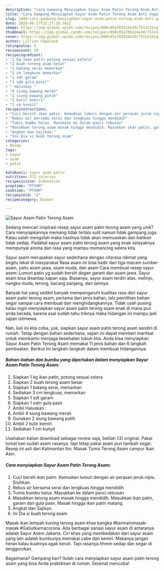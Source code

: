 ```yaml
---
description: "Cara Gampang Menyiapkan Sayur Asam Patin Terong Asam Anti Gagal"
title: "Cara Gampang Menyiapkan Sayur Asam Patin Terong Asam Anti Gagal"
slug: 1449-cara-gampang-menyiapkan-sayur-asam-patin-terong-asam-anti-gagal
date: 2020-06-27T22:17:20.542Z
image: https://img-global.cpcdn.com/recipes/090c05a785524a3d/751x532cq70/sayur-asam-patin-terong-asam-foto-resep-utama.jpg
thumbnail: https://img-global.cpcdn.com/recipes/090c05a785524a3d/751x532cq70/sayur-asam-patin-terong-asam-foto-resep-utama.jpg
cover: https://img-global.cpcdn.com/recipes/090c05a785524a3d/751x532cq70/sayur-asam-patin-terong-asam-foto-resep-utama.jpg
author: Lillian Copeland
ratingvalue: 5
reviewcount: 10
recipeingredient:
- "1 kg ikan patin potong sesuai selera"
- "2 buah terong asam besar"
- "1 batang serai memarkan"
- "3 cm lengkuas memarkan"
- "1 sdt garam"
- "1 sdm gula pasir"
- " Haluskan "
- "4 siung bawang merah"
- "2 siung bawang putih"
- "2 butir kemiri"
- "1 cm kunyit"
recipeinstructions:
- "Cuci bersih ikan patin. Kemudian lumuri dengan air perasan jeruk nipis. Sisihkan."
- "Rebus air bersama serai dan lengkuas hingga mendidih"
- "Tumis bumbu halus. Masukkan ke dalam panci rebusan"
- "Masukkan terong asam masak hingga mendidih. Masukkan ikan patin, garam dan gula pasir. Masak hingga ikan patin matang."
- "Angkat dan Sajikan."
- "Ini Dia si buah terong asam"
categories:
- Resep
tags:
- sayur
- asam
- patin

katakunci: sayur asam patin 
nutrition: 272 calories
recipecuisine: Indonesian
preptime: "PT19M"
cooktime: "PT49M"
recipeyield: "2"
recipecategory: Dinner

---
```



![Sayur Asam Patin Terong Asam](https://img-global.cpcdn.com/recipes/090c05a785524a3d/751x532cq70/sayur-asam-patin-terong-asam-foto-resep-utama.jpg)

Sedang mencari inspirasi resep sayur asam patin terong asam yang unik? Cara menyiapkannya memang tidak terlalu sulit namun tidak gampang juga. Kalau salah mengolah maka hasilnya tidak akan memuaskan dan bahkan tidak sedap. Padahal sayur asam patin terong asam yang enak selayaknya mempunyai aroma dan rasa yang mampu memancing selera kita.

Sayur asem merupakan sayur sederhana dengan citarasa nikmat yang begitu lekat di masyarakat Rasa asam ini bisa hadir dari tiga macam sumber asam, yaitu asam jawa, asam muda, dan asam Cara membuat resep sayur asem: Lumuri patin yg sudah bersih degan garam dan asam jawa. Sayur asam bisa disantap kapan saja. Biasanya, sayur asam terdiri atas, melinjo, nangka muda, terong, kacang panjang, dan lainnya.

Banyak hal yang sedikit banyak mempengaruhi kualitas rasa dari sayur asam patin terong asam, pertama dari jenis bahan, lalu pemilihan bahan segar sampai cara membuat dan menghidangkannya. Tidak usah pusing kalau ingin menyiapkan sayur asam patin terong asam enak di mana pun anda berada, karena asal sudah tahu triknya maka hidangan ini mampu jadi sajian istimewa.


Nah, kali ini kita coba, yuk, siapkan sayur asam patin terong asam sendiri di rumah. Tetap dengan bahan sederhana, sajian ini dapat memberi manfaat untuk membantu menjaga kesehatan tubuh kita. Anda bisa menyiapkan Sayur Asam Patin Terong Asam memakai 11 jenis bahan dan 6 langkah pembuatan. Berikut ini langkah-langkah dalam membuat hidangannya.

<!--inarticleads1-->

##### Bahan-bahan dan bumbu yang diperlukan dalam menyiapkan Sayur Asam Patin Terong Asam:

1. Siapkan 1 kg ikan patin, potong sesuai selera
1. Siapkan 2 buah terong asam besar
1. Siapkan 1 batang serai, memarkan
1. Sediakan 3 cm lengkuas, memarkan
1. Siapkan 1 sdt garam
1. Siapkan 1 sdm gula pasir
1. Ambil  Haluskan :
1. Ambil 4 siung bawang merah
1. Gunakan 2 siung bawang putih
1. Ambil 2 butir kemiri
1. Sediakan 1 cm kunyit


Usahakan kalian download sebagai review saja, belilah CD original. Pakai tomat kan sudah asam rasanya, tapi tetap pakai asam pun tambah segar. Resep ini asli dari Kalimantan lho. Masak Tumis Terong Asam campur Ikan Asin. 

<!--inarticleads2-->

##### Cara menyiapkan Sayur Asam Patin Terong Asam:

1. Cuci bersih ikan patin. Kemudian lumuri dengan air perasan jeruk nipis. Sisihkan.
1. Rebus air bersama serai dan lengkuas hingga mendidih
1. Tumis bumbu halus. Masukkan ke dalam panci rebusan
1. Masukkan terong asam masak hingga mendidih. Masukkan ikan patin, garam dan gula pasir. Masak hingga ikan patin matang.
1. Angkat dan Sajikan.
1. Ini Dia si buah terong asam


Masak ikan lempah kuning terong asam khas bangka #bermainmasak-masak #Gabutkarnacorona. Ada berbagai variasi sayur asam di antaranya adalah Sayur Asem Jakarta. Ciri khas yang membedakan dari sayur asam yang lain adalah bumbunya memakai cabe dan kemiri. Makanya jangan heran kalau kuahnya agak keruh. Tapi rasanya.hhmm sedap dan segar di tenggorokan. 

Bagaimana? Gampang kan? Itulah cara menyiapkan sayur asam patin terong asam yang bisa Anda praktikkan di rumah. Selamat mencoba!
